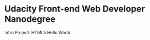 Udacity Front-end Web Developer Nanodegree
==========================================

Intro Project: HTML5 Hello World
